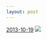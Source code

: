 ```yaml
---
layout: post
---
```


<p>
  <time><a href="/110">2013-10-19</a></time>
  <a href="/110"><img src="{{ site.assets_url }}/110-640.jpg" srcset="{{ site.assets_url }}/110-1280.jpg 1280w, {{ site.assets_url }}/110-960.jpg 960w, {{ site.assets_url }}/110-640.jpg 640w, {{ site.assets_url }}/110-320.jpg 320w" sizes="(min-width: 700px) 50vw, calc(100vw - 2rem)" /></a>
</p>
